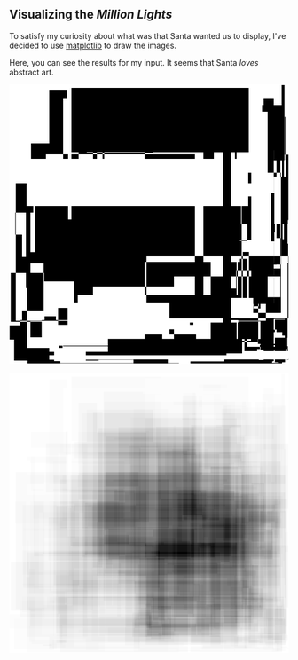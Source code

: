 ## Visualizing the **_Million Lights_**

To satisfy my curiosity about what was that Santa wanted us to display, I've decided to use
[matplotlib][1] to draw the images.

Here, you can see the results for my input. It seems that Santa _loves_ abstract art.

![Santa's Art 1](image_1.png)

![Santa's Art 2](image_2.png)


[1]: https://matplotlib.org/
